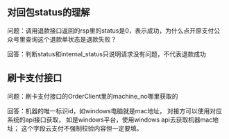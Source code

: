 ## 对回包status的理解

问题：调用退款接口返回的rsp里的status是0，表示成功，为什么点开原支付公众号里查询这个退款单状态是退款失败？

回答：判断status和internal_status只说明请求没有问题，不代表退款成功 

## 刷卡支付接口

问题：刷卡支付接口的OrderClient里的machine_no哪里获取的

回答：机器的唯一标识id，如windows电脑就是mac地址， 对接方可以使用对应系统的api接口获取， 如是windows平台，使用windows api去获取机器mac地址； 这个字段云支付不强制校验内容但一定要填。
